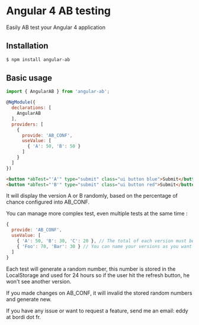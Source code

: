 # Angular 4 AB testing

Easily AB test your Angular 4 application

## Installation

```bash
$ npm install angular-ab
```

## Basic usage

```js
import { AngularAB } from 'angular-ab';

@NgModule({
  declarations: [
    AngularAB
  ],
  providers: [
    {
      provide: 'AB_CONF',
      useValue: [
        { 'A': 50, 'B': 50 }
      ]
    }
  ]
})
```

```html
<button *abTest="'A'" type="submit" class="ui button blue">Submit</button>
<button *abTest="'B'" type="submit" class="ui button red">Submit</button>
```

It will display the version A or B randomly, based on the percentage of chance configured into AB_CONF.

You can manage more complex test, even multiple tests at the same time :

```js
{
  provide: 'AB_CONF',
  useValue: [
    { 'A': 50, 'B': 30, 'C': 20 }, // The total of each version must be 100
    { 'Foo': 70, 'Bar': 30 } // You can name your versions as you want
  ]
}
```

Each test will generate a random number, this number is stored in the LocalStorage and used for 24 hours so if the user hit the refresh button, he won't see another version.

If you made changes on AB_CONF, it will invalid the stored random numbers and generate new.

If you have any issue or want to request a feature, send me an email: eddy at bordi dot fr.